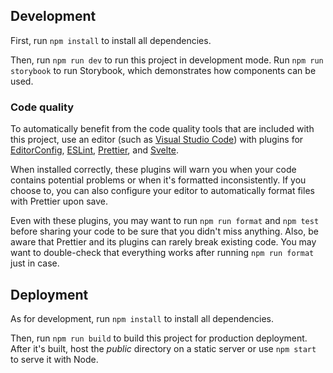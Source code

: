 ## Development

First, run `npm install` to install all dependencies.

Then, run `npm run dev` to run this project in development mode. Run
`npm run storybook` to run Storybook, which demonstrates how components can be
used.

### Code quality

To automatically benefit from the code quality tools that are included with this
project, use an editor (such as
[Visual Studio Code](https://code.visualstudio.com/)) with plugins for
[EditorConfig](https://editorconfig.org/), [ESLint](https://eslint.org/),
[Prettier](https://prettier.io/), and [Svelte](https://svelte.dev/).

When installed correctly, these plugins will warn you when your code contains
potential problems or when it's formatted inconsistently. If you choose to, you
can also configure your editor to automatically format files with Prettier upon
save.

Even with these plugins, you may want to run `npm run format` and `npm test`
before sharing your code to be sure that you didn't miss anything. Also, be
aware that Prettier and its plugins can rarely break existing code. You may want
to double-check that everything works after running `npm run format` just in
case.

## Deployment

As for development, run `npm install` to install all dependencies.

Then, run `npm run build` to build this project for production deployment. After
it's built, host the _public_ directory on a static server or use `npm start` to
serve it with Node.
